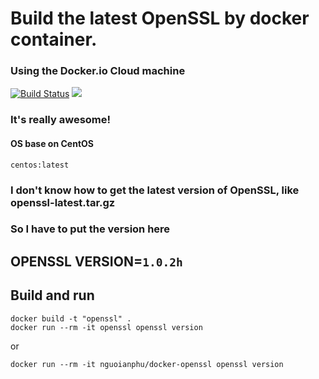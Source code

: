 # Build the latest OpenSSL by docker container.

### Using the Docker.io Cloud machine

[![Build Status](https://travis-ci.org/nguoianphu/docker-openssl.svg?branch=master)](https://travis-ci.org/nguoianphu/docker-openssl) [![](https://images.microbadger.com/badges/image/nguoianphu/docker-openssl.svg)](http://microbadger.com/images/nguoianphu/docker-openssl "Get your own image badge on microbadger.com")

### It's really awesome!

#### OS base on CentOS

``` centos:latest ```

### I don't know how to get the latest version of OpenSSL, like openssl-latest.tar.gz
### So I have to put the version here
## OPENSSL VERSION=```1.0.2h```

## Build and run

    docker build -t "openssl" .
    docker run --rm -it openssl openssl version

or
   
    docker run --rm -it nguoianphu/docker-openssl openssl version
